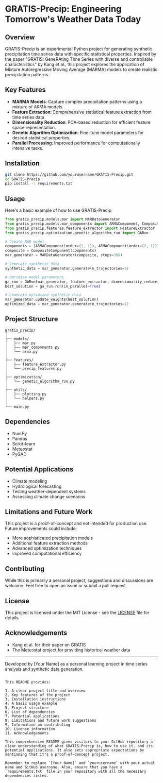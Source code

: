 # GRATIS-Precip: Engineering Tomorrow's Weather Data Today

## Overview

GRATIS-Precip is an experimental Python project for generating synthetic precipitation time series data with specific statistical properties. Inspired by the paper "GRATIS: GeneRAting TIme Series with diverse and controllable characteristics" by Kang et al., this project explores the application of Mixture Autoregressive Moving Average (MARMA) models to create realistic precipitation patterns.

## Key Features

- **MARMA Models**: Capture complex precipitation patterns using a mixture of ARMA models.
- **Feature Extraction**: Comprehensive statistical feature extraction from time series data.
- **Dimensionality Reduction**: PCA-based reduction for efficient feature space representation.
- **Genetic Algorithm Optimization**: Fine-tune model parameters for desired statistical properties.
- **Parallel Processing**: Improved performance for computationally intensive tasks.

## Installation

```bash
git clone https://github.com/yourusername/GRATIS-Precip.git
cd GRATIS-Precip
pip install -r requirements.txt
```

## Usage

Here's a basic example of how to use GRATIS-Precip:

```python
from gratis_precip.models.mar import MARDataGenerator
from gratis_precip.models.mar_components import ARMAComponent, CompositeComponent
from gratis_precip.features.feature_extractor import FeatureExtractor
from gratis_precip.optimization.genetic_algorithm_run import GARun

# Create MAR model
components = [ARMAComponent(order=(1, 1)), ARMAComponent(order=(2, 1))]
composite = CompositeComponent(components)
mar_generator = MARDataGenerator(composite, steps=365)

# Generate synthetic data
synthetic_data = mar_generator.generate(n_trajectories=5)

# Optimize model parameters
ga_run = GARun(mar_generator, feature_extractor, dimensionality_reducer, target_data)
best_solution = ga_run.run(in_parallel=True)

# Generate optimized synthetic data
mar_generator.update_weights(best_solution)
optimized_data = mar_generator.generate(n_trajectories=1)
```

## Project Structure

```
gratis_precip/
│
├── models/
│   ├── mar.py
│   ├── mar_components.py
│   └── arma.py
│
├── features/
│   ├── feature_extractor.py
│   └── precip_features.py
│
├── optimization/
│   └── genetic_algorithm_run.py
│
├── utils/
│   ├── plotting.py
│   └── helpers.py
│
└── main.py
```

## Dependencies

- NumPy
- Pandas
- Scikit-learn
- Meteostat
- PyGAD

## Potential Applications

- Climate modeling
- Hydrological forecasting
- Testing weather-dependent systems
- Assessing climate change scenarios

## Limitations and Future Work

This project is a proof-of-concept and not intended for production use. Future improvements could include:

- More sophisticated precipitation models
- Additional feature extraction methods
- Advanced optimization techniques
- Improved computational efficiency

## Contributing

While this is primarily a personal project, suggestions and discussions are welcome. Feel free to open an issue or submit a pull request.

## License

This project is licensed under the MIT License - see the [LICENSE](LICENSE) file for details.

## Acknowledgements

- Kang et al. for their paper on GRATIS
- The Meteostat project for providing historical weather data

---

Developed by [Your Name] as a personal learning project in time series analysis and synthetic data generation.
```

This README provides:

1. A clear project title and overview
2. Key features of the project
3. Installation instructions
4. A basic usage example
5. Project structure
6. List of dependencies
7. Potential applications
8. Limitations and future work suggestions
9. Information on contributing
10. License information
11. Acknowledgements

This comprehensive README gives visitors to your GitHub repository a clear understanding of what GRATIS-Precip is, how to use it, and its potential applications. It also sets appropriate expectations by mentioning that it's a proof-of-concept project.

Remember to replace `[Your Name]` and `yourusername` with your actual name and GitHub username. Also, ensure that you have a `requirements.txt` file in your repository with all the necessary dependencies listed.